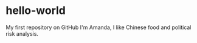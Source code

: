 # hello-world
My first repository on GitHub
I'm Amanda, I like Chinese food and political risk analysis.
